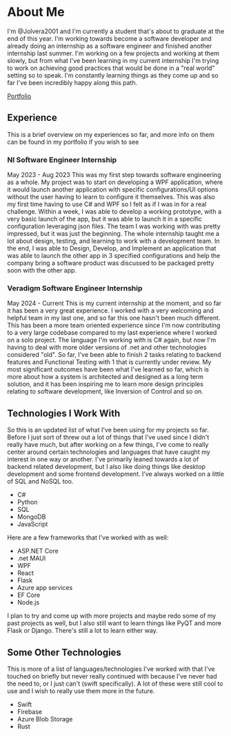 # About Me
I'm @Jolvera2001 and I'm currently a student that's about to graduate at the end of this year. I'm working towards become a software developer and already doing an internship as a software engineer and finished another internship last summer. I'm working on a few projects and working at them slowly, but from what I've been learning in my current internship I'm trying to work on achieving good practices that would be done in a "real world" setting so to speak. I'm constantly learning things as they come up and so far I've been incredibly happy along this path.

[Portfolio](https://jolvera2001.github.io)

## Experience
This is a brief overview on my experiences so far, and more info on them can be found in my portfolio if you wish to see

### NI Software Engineer Internship
May 2023 - Aug 2023
This was my first step towards software engineering as a whole. My project was to start on developing a WPF application, where it would launch another application with specific configurations/UI options without the user having to learn to configure it themselves. This was also my first time having to use C# and WPF so I felt as if I was in for a real challenge. Within a week, I was able to develop a working prototype, with a very basic launch of the app, but it was able to launch it in a specific configuration leveraging json files. The team I was working with was pretty impressed, but it was just the beginning. The whole internship taught me a lot about design, testing, and learning to work with a development team. In the end, I was able to Design, Develop, and Implement an application that was able to launch the other app in 3 specified configurations and help the company bring a software product was discussed to be packaged pretty soon with the other app.

### Veradigm Software Engineer Internship
May 2024 - Current
This is my current internship at the moment, and so far it has been a very great experience. I worked with a very welcoming and helpful team in my last one, and so far this one hasn't been much different. This has been a more team oriented experience since I'm now contributing to a very large codebase compared to my last experience where I worked on a solo project. The language I'm working with is C# again, but now I'm having to deal with more older versions of .net and other technologies considered "old". So far, I've been able to finish 2 tasks relating to backend features and Functional Testing with 1 that is currently under review. My most significant outcomes have been what I've learned so far, which is more about how a system is architected and designed as a long term solution, and it has been inspiring me to learn more design principles relating to software development, like Inversion of Control and so on. 

## Technologies I Work With
So this is an updated list of what I've been using for my projects so far. Before I just sort of threw out a lot of things that I've used since I didn't really have much, but after working on a few things, I've come to really center around certain technologies and languages that have caught my interest in one way or another. I've primarily leaned towards a lot of backend related development, but I also like doing things like desktop development and some frontend development. I've always worked on a little of SQL and NoSQL too.

- C#
- Python
- SQL
- MongoDB
- JavaScript

Here are a few frameworks that I've worked with as well:

- ASP.NET Core
- .net MAUI
- WPF
- React
- Flask
- Azure app services
- EF Core
- Node.js

I plan to try and come up with more projects and maybe redo some of my past projects as well, but I also still want to learn things like PyQT and more Flask or Django. There's still a lot to learn either way.

## Some Other Technologies
This is more of a list of languages/technologies I've worked with that I've touched on briefly but never really continued with because I've never had the need to, or I just can't (swift specifically). A lot of these were still cool to use and I wish to really use them more in the future.
- Swift
- Firebase
- Azure Blob Storage
- Rust

<!---
Jolvera2001/Jolvera2001 is a ✨ special ✨ repository because its `README.md` (this file) appears on your GitHub profile.
You can click the Preview link to take a look at your changes.
--->
